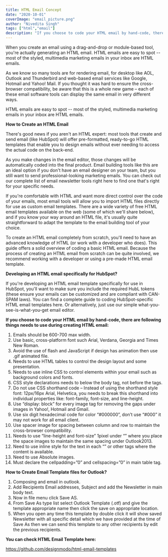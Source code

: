 ```yaml
---
title: HTML Email Concept
date: "2020-10-01"
coverImage: "email_picture.png"
author: "Nivedita Singh"
tags: ["html","email"]
description: "If you choose to code your HTML email by hand-code, there are many different things needs to use during creating HTML email"
---
```

When you create an email using a drag-and-drop or module-based tool, you're actually generating an HTML email.
HTML emails are easy to spot -- most of the styled, multimedia marketing emails in your inbox are HTML emails.

As we know so many tools are for rendering email, for desktop like AOL, Outlook and Thunderbird and web-based email services like Google, Hotmail and Yahoo! Mail. If you thought it was hard to ensure the cross-browser compatibility, be aware that this is a whole new game – each of these email software tools can display the same email in very different ways.

HTML emails are easy to spot -- most of the styled, multimedia marketing emails in your inbox are HTML emails.

**How to Create an HTML Email**

There's good news if you aren't an HTML expert: most tools that create and send email (like HubSpot) will offer pre-formatted, ready-to-go HTML templates that enable you to design emails without ever needing to access the actual code on the back-end.

As you make changes in the email editor, those changes will be automatically coded into the final product. Email building tools like this are an ideal option if you don't have an email designer on your team, but you still want to send professional-looking marketing emails. You can check out our complete list of email newsletter tools right here to find one that's right for your specific needs.

If you're comfortable with HTML and want more direct control over the code of your emails, most email tools will allow you to import HTML files directly for use as custom email templates. There are a wide variety of free HTML email templates available on the web (some of which we'll share below), and if you know your way around an HTML file, it's usually quite straightforward to adapt the template to the email building tool of your choice.

To create an HTML email completely from scratch, you'll need to have an advanced knowledge of HTML (or work with a developer who does). This guide offers a solid overview of coding a basic HTML email. Because the process of creating an HTML email from scratch can be quite involved, we recommend working with a developer or using a pre-made HTML email template.

**Developing an HTML email specifically for HubSpot?**

If you're developing an HTML email template specifically for use in HubSpot, you'll want to make sure you include the required HubL tokens (these ensure your emails can be customized and are compliant with CAN-SPAM laws). You can find a complete guide to coding HubSpot-specific HTML email templates here. Or alternatively, just use our simple what-you-see-is-what-you-get email editor.

**If you choose to code your HTML email by hand-code, there are following things needs to use during creating HTML email:**
1. Emails should be 600-700 max width.
2. Use basic, cross-platform font such Arial, Verdana, Georgia and Times New Roman.
3. Avoid the use of flash and JavaScript if design has animation then use .gif animated file.
4. Needs to use HTML tables to control the design layout and some presentation.
5. Needs to use inline CSS to control elements within your email such as background colors and fonts.
6. CSS style declarations needs to below the body tag, not before the </head> tags.
7. Do not use CSS shorthand code – Instead of using the shorthand style font: 12px/16px Arial, Helvetica, you needs to break this shorthand into individual properties like: font-family, font-size, and line-height.
8. Use “display: block” for every image tag for removing the gaps under images in Yahoo!, Hotmail and Gmail.
9. Use six digit hexadecimal code for color “#000000”, don’t use “#000” it may not work for all email client.
10. Use spacer image for spacing between column and row to maintain the cross-browser compatibility.
11. Needs to use “line-height and font-size” 1pixel under “<TD>” where you place the space images to maintain the same spacing under Outlook2013.
12. Need to use inline style for the text in each “<TD>” or other tags where the content is available.
13. Need to use Absolute images.
14. Must declare the cellpadding=”0” and cellspacing=”0” in main table tag.

**How to Create Email Template files for Outlook?**
1. Composing and email in outlook.
2. Add Recipients Email addresses, Subject and add the Newsletter in main body text.
3. Now in file menu click Save AS.
4. From Save As type list select Outlook Template (.otf) and give the template appropriate name then click the save on appropriate location.
5. When you open any time this template by double click it will show saved Newsletter with all specific detail which we have provided at the time of Save As then we can send this template to any other recipients by edit the previous recipients.

**You can check HTML Email Template here:**

https://github.com/designmodo/html-email-templates